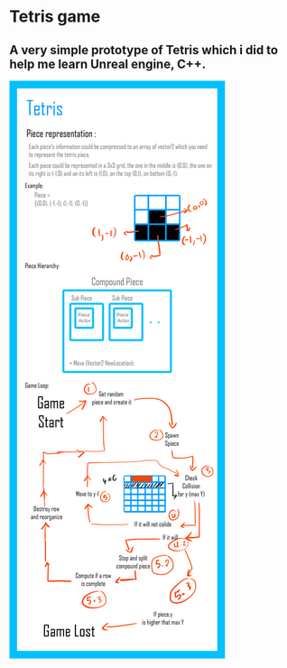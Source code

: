 # Tetris game

## A very simple prototype of Tetris which i did to help me learn Unreal engine, C++. 

![App Screenshot](https://github.com/MohamedNourSadek/TetrisGame/blob/main/Images/Tetris%20Document.jpg)
